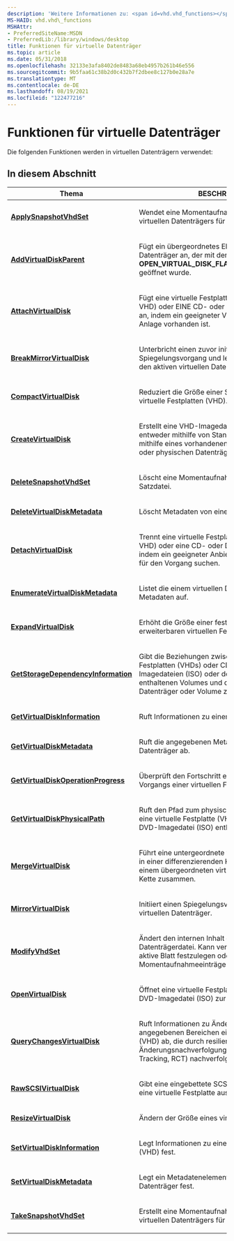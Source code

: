 ```yaml
---
description: 'Weitere Informationen zu: <span id=vhd.vhd_functions></span> Virtual Disk Functions'
MS-HAID: vhd.vhd\_functions
MSHAttr:
- PreferredSiteName:MSDN
- PreferredLib:/library/windows/desktop
title: Funktionen für virtuelle Datenträger
ms.topic: article
ms.date: 05/31/2018
ms.openlocfilehash: 32133e3afa8402de8483a68eb4957b261b46e556
ms.sourcegitcommit: 9b5faa61c38b2d0c432b7f2dbee8c127b0e28a7e
ms.translationtype: MT
ms.contentlocale: de-DE
ms.lasthandoff: 08/19/2021
ms.locfileid: "122477216"
---
```

# <a name="span-idvhdvhd_functionsspanvirtual-disk-functions"></a><span id="vhd.vhd_functions"></span>Funktionen für virtuelle Datenträger

Die folgenden Funktionen werden in virtuellen Datenträgern verwendet:

## <a name="span-idin_this_sectionspanin-this-section"></a><span id="in_this_section"></span>In diesem Abschnitt


| Thema | BESCHREIBUNG | 
|-------|-------------|
| <p><a href="/windows/win32/api/virtdisk/nf-virtdisk-applysnapshotvhdset"><strong>ApplySnapshotVhdSet</strong></a></p> | <p>Wendet eine Momentaufnahme des aktuellen virtuellen Datenträgers für VHD-Set-Dateien an.</p> | 
| <p><a href="/windows/desktop/api/virtdisk/nf-virtdisk-addvirtualdiskparent"><strong>AddVirtualDiskParent</strong></a></p> | <p>Fügt ein übergeordnetes Element an einen virtuellen Datenträger an, der mit dem <strong>flag OPEN_VIRTUAL_DISK_FLAG_CUSTOM_DIFF_CHAIN</strong> geöffnet wurde.</p> | 
| <p><a href="/windows/win32/api/virtdisk/nf-virtdisk-attachvirtualdisk"><strong>AttachVirtualDisk</strong></a></p> | <p>Fügt eine virtuelle Festplatte (Virtual Hard Disk, VHD) oder EINE CD- oder DVD-Imagedatei (ISO) an, indem ein geeigneter VHD-Anbieter für die Anlage vorhanden ist.</p> | 
| <p><a href="/windows/win32/api/virtdisk/nf-virtdisk-breakmirrorvirtualdisk"><strong>BreakMirrorVirtualDisk</strong></a></p> | <p>Unterbricht einen zuvor initiierten Spiegelungsvorgang und legt die Spiegelung auf den aktiven virtuellen Datenträger fest.</p> | 
| <p><a href="/windows/win32/api/virtdisk/nf-virtdisk-compactvirtualdisk"><strong>CompactVirtualDisk</strong></a></p> | <p>Reduziert die Größe einer Sicherungsdatei für virtuelle Festplatten (VHD).</p> | 
| <p><a href="/windows/win32/api/virtdisk/nf-virtdisk-createvirtualdisk"><strong>CreateVirtualDisk</strong></a></p> | <p>Erstellt eine VHD-Imagedatei (Virtuelle Festplatte), entweder mithilfe von Standardparametern oder mithilfe eines vorhandenen virtuellen Datenträgers oder physischen Datenträgers.</p> | 
| <p><a href="/windows/win32/api/virtdisk/nf-virtdisk-deletesnapshotvhdset"><strong>DeleteSnapshotVhdSet</strong></a></p> | <p>Löscht eine Momentaufnahme aus einer VHD-Satzdatei.</p> | 
| <p><a href="/windows/desktop/api/virtdisk/nf-virtdisk-deletevirtualdiskmetadata"><strong>DeleteVirtualDiskMetadata</strong></a></p> | <p>Löscht Metadaten von einem virtuellen Datenträger.</p> | 
| <p><a href="/windows/win32/api/virtdisk/nf-virtdisk-detachvirtualdisk"><strong>DetachVirtualDisk</strong></a></p> | <p>Trennt eine virtuelle Festplatte (Virtual Hard Disk, VHD) oder eine CD- oder DVD-Imagedatei (ISO), indem ein geeigneter Anbieter virtueller Datenträger für den Vorgang suchen.</p> | 
| <p><a href="/windows/desktop/api/virtdisk/nf-virtdisk-enumeratevirtualdiskmetadata"><strong>EnumerateVirtualDiskMetadata</strong></a></p> | <p>Listet die einem virtuellen Datenträger zugeordneten Metadaten auf.</p> | 
| <p><a href="/windows/win32/api/virtdisk/nf-virtdisk-expandvirtualdisk"><strong>ExpandVirtualDisk</strong></a></p> | <p>Erhöht die Größe einer festen oder dynamisch erweiterbaren virtuellen Festplatte (VHD).</p> | 
| <p><a href="/windows/win32/api/virtdisk/nf-virtdisk-getstoragedependencyinformation"><strong>GetStorageDependencyInformation</strong></a></p> | <p>Gibt die Beziehungen zwischen virtuellen Festplatten (VHDs) oder CD- oder DVD-Imagedateien (ISO) oder den in diesen Datenträgern enthaltenen Volumes und deren übergeordnetem Datenträger oder Volume zurück.</p> | 
| <p><a href="/windows/win32/api/virtdisk/nf-virtdisk-getvirtualdiskinformation"><strong>GetVirtualDiskInformation</strong></a></p> | <p>Ruft Informationen zu einer VHD ab.</p> | 
| <p><a href="/windows/desktop/api/virtdisk/nf-virtdisk-getvirtualdiskmetadata"><strong>GetVirtualDiskMetadata</strong></a></p> | <p>Ruft die angegebenen Metadaten vom virtuellen Datenträger ab.</p> | 
| <p><a href="/windows/win32/api/virtdisk/nf-virtdisk-getvirtualdiskoperationprogress"><strong>GetVirtualDiskOperationProgress</strong></a></p> | <p>Überprüft den Fortschritt eines asynchronen Vorgangs einer virtuellen Festplatte (VHD).</p> | 
| <p><a href="/windows/win32/api/virtdisk/nf-virtdisk-getvirtualdiskphysicalpath"><strong>GetVirtualDiskPhysicalPath</strong></a></p> | <p>Ruft den Pfad zum physischen Geräteobjekt ab, das eine virtuelle Festplatte (VHD) oder EINE CD- oder DVD-Imagedatei (ISO) enthält.</p> | 
| <p><a href="/windows/win32/api/virtdisk/nf-virtdisk-mergevirtualdisk"><strong>MergeVirtualDisk</strong></a></p> | <p>Führt eine untergeordnete virtuelle Festplatte (VHD) in einer differenzierenden Kette mit mindestens einem übergeordneten virtuellen Datenträger in der Kette zusammen.</p> | 
| <p><a href="/windows/win32/api/virtdisk/nf-virtdisk-mirrorvirtualdisk"><strong>MirrorVirtualDisk</strong></a></p> | <p>Initiiert einen Spiegelungsvorgang für einen virtuellen Datenträger.</p> | 
| <p><a href="/windows/win32/api/virtdisk/nf-virtdisk-modifyvhdset"><strong>ModifyVhdSet</strong></a></p> | <p>Ändert den internen Inhalt einer virtuellen Datenträgerdatei. Kann verwendet werden, um das aktive Blatt festzulegen oder Momentaufnahmeeinträge zu korrigieren.</p> | 
| <p><a href="/windows/win32/api/virtdisk/nf-virtdisk-openvirtualdisk"><strong>OpenVirtualDisk</strong></a></p> | <p>Öffnet eine virtuelle Festplatte (VHD) oder CD- oder DVD-Imagedatei (ISO) zur Verwendung.</p> | 
| <p><a href="/windows/win32/api/virtdisk/nf-virtdisk-querychangesvirtualdisk"><strong>QueryChangesVirtualDisk</strong></a></p> | <p>Ruft Informationen zu Änderungen an den angegebenen Bereichen einer virtuellen Festplatte (VHD) ab, die durch resiliente Änderungsnachverfolgung (Resilient Change Tracking, RCT) nachverfolgt werden.</p> | 
| <p><a href="/windows/win32/api/virtdisk/nf-virtdisk-rawscsivirtualdisk"><strong>RawSCSIVirtualDisk</strong></a></p> | <p>Gibt eine eingebettete SCSI-Anforderung direkt an eine virtuelle Festplatte aus.</p> | 
| <p><a href="/windows/desktop/api/virtdisk/nf-virtdisk-resizevirtualdisk"><strong>ResizeVirtualDisk</strong></a></p> | <p>Ändern der Größe eines virtuellen Datenträgers.</p> | 
| <p><a href="/windows/win32/api/virtdisk/nf-virtdisk-setvirtualdiskinformation"><strong>SetVirtualDiskInformation</strong></a></p> | <p>Legt Informationen zu einer virtuellen Festplatte (VHD) fest.</p> | 
| <p><a href="/windows/desktop/api/virtdisk/nf-virtdisk-setvirtualdiskmetadata"><strong>SetVirtualDiskMetadata</strong></a></p> | <p>Legt ein Metadatenelement für einen virtuellen Datenträger fest.</p> | 
| <p><a href="/windows/win32/api/virtdisk/nf-virtdisk-takesnapshotvhdset"><strong>TakeSnapshotVhdSet</strong></a></p> | <p>Erstellt eine Momentaufnahme des aktuellen virtuellen Datenträgers für VHD-Set-Dateien.</p> | 


 

 

 
